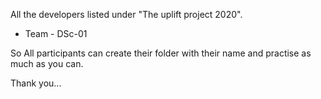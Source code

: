 All the developers listed under "The uplift project 2020".

* Team - DSc-01

So All participants can create their folder with their name and practise as much as you can.

Thank you...
